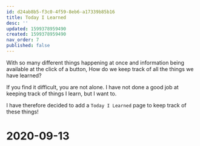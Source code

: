 ```yaml
---
id: d24ab8b5-f3c0-4f59-8eb6-a17339b85b16
title: Today I Learned
desc: ''
updated: 1599378959490
created: 1599378959490
nav_order: 7
published: false
---
```


With so many different things happening at once and information being available at the click of a button, How do we keep track of all the things we have learned?

If you find it difficult, you are not alone. I have not done a good job at keeping track of things I learn, but I want to. 

I have therefore decided to add a `Today I Learned` page to keep track of these things!

# 2020-09-13

